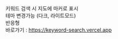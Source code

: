 키워드 검색 시 지도에 마커로 표시 <br />
테마 변경가능 (다크, 라이트모드) <br />
반응형
<br />
바로가기 : https://keyword-search.vercel.app
